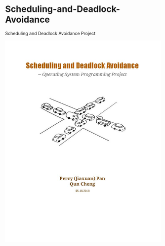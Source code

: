 # Scheduling-and-Deadlock-Avoidance
Scheduling and Deadlock Avoidance Project

  <p align="center">
  <img src="/images/Scheduleing and Deadlock Avoidance - Percy Pan, Qun Cheng_Page_01.jpg" width="1000"/>
  </p>
